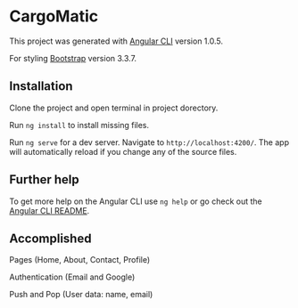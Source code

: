 # CargoMatic

This project was generated with [Angular CLI](https://github.com/angular/angular-cli) version 1.0.5.

For styling [Bootstrap](getbootstrap.com) version 3.3.7.

## Installation

Clone the project and open terminal in project dorectory.

Run `ng install` to install missing files.

Run `ng serve` for a dev server. Navigate to `http://localhost:4200/`. The app will automatically reload if you change any of the source files.

## Further help

To get more help on the Angular CLI use `ng help` or go check out the [Angular CLI README](https://github.com/angular/angular-cli/blob/master/README.md).

## Accomplished

Pages (Home, About, Contact, Profile)

Authentication (Email and Google)

Push and Pop (User data: name, email)
